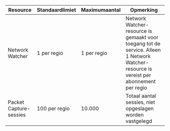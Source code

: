 | Resource | Standaardlimiet | Maximumaantal | Opmerking |
| --- | --- | --- | --- |
| Network Watcher | 1 per regio  | 1 per regio |  Network Watcher-resource is gemaakt voor toegang tot de service. Alleen 1 Network Watcher-resource is vereist per abonnement per regio |
| Packet Capture-sessies |100 per regio | 10.000 |Totaal aantal sessies, niet opgeslagen worden vastgelegd |
